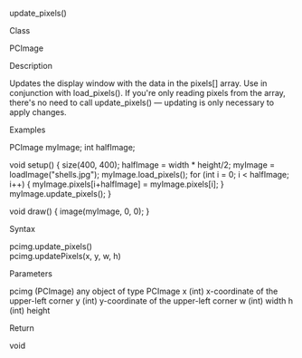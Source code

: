 

update_pixels()

Class

PCImage

Description

Updates the display window with the data in the pixels[] array. Use in conjunction with load_pixels(). If you're only reading pixels from the array, there's no need to call update_pixels() — updating is only necessary to apply changes.

Examples

PCImage myImage;
int halfImage;

void setup() {
  size(400, 400);
  halfImage = width * height/2;
  myImage = loadImage("shells.jpg");
  myImage.load_pixels();
  for (int i = 0; i < halfImage; i++) {
    myImage.pixels[i+halfImage] = myImage.pixels[i];
  }
  myImage.update_pixels();
}

void draw() {
  image(myImage, 0, 0);
}

Syntax

pcimg.update_pixels()	
pcimg.updatePixels(x, y, w, h)	

Parameters

pcimg	(PCImage)	any object of type PCImage
x	(int)	x-coordinate of the upper-left corner
y	(int)	y-coordinate of the upper-left corner
w	(int)	width
h	(int)	height

Return

void	